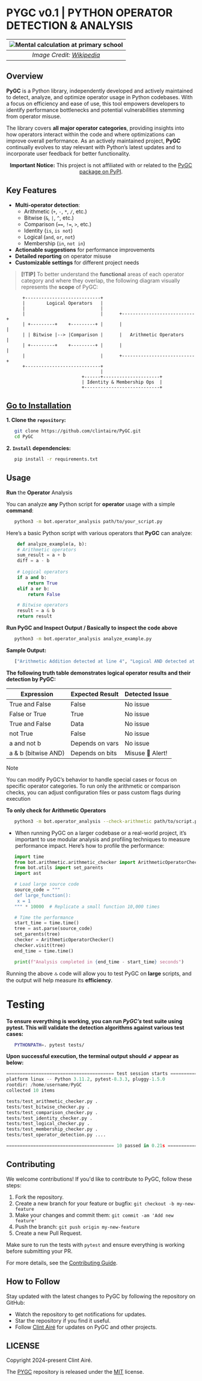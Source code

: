# PYGC v0.1 | PYTHON OPERATOR DETECTION & ANALYSIS

| ![Mental calculation at primary school](https://upload.wikimedia.org/wikipedia/commons/thumb/9/9c/Mental_calculation_at_primary_school.jpg/320px-Mental_calculation_at_primary_school.jpg) |
|:--:|
| *Image Credit: [Wikipedia](https://en.wikipedia.org/wiki/Arithmetic)* |

## Overview
**PyGC** is a Python library, independently developed and actively maintained to detect, analyze, and optimize operator usage in Python codebases. With a focus on efficiency and ease of use, this tool empowers developers to identify performance bottlenecks and potential vulnerabilities stemming from operator misuse.

The library covers __all major operator categories__, providing insights into how operators interact within the code and where optimizations can improve overall performance. As an actively maintained project, __PyGC__ continually evolves to stay relevant with Python’s latest updates and to incorporate user feedback for better functionality.

<p align="center">
  <strong>Important Notice:</strong> This project is not affiliated with or related to the <a href="https://pypi.org/project/pygc/">PyGC package on PyPI</a>.
</p>

## Key Features
- **Multi-operator detection**:
  - Arithmetic (`+`, `-`, `*`, `/`, etc.)
  - Bitwise (`&`, `|`, `^`, etc.)
  - Comparison (`==`, `!=`, `>`, etc.)
  - Identity (`is`, `is not`)
  - Logical (`and`, `or`, `not`)
  - Membership (`in`, `not in`)
- **Actionable suggestions** for performance improvements
- **Detailed reporting** on operator misuse
- **Customizable settings** for different project needs

> **[!TIP]**
> To better understand the __functional__ areas of each operator category and where they overlap, the following  diagram visually represents the __scope__ of PyGC:

```plaintext
      +----------------------------+
      |        Logical Operators   |
      |                            |
      |                            |      +---------------------------+
      | +---------+    +---------+ |      |                           |
      | | Bitwise |--> |Comparison |      |   Arithmetic Operators    |
      | +---------+    +---------+ |      |                           |
      |                            |      +---------------------------+
      +----------------------------+  
                                   |
                            +------+---------------------+
                            | Identity & Membership Ops  |
                            +----------------------------+
```
## [Go to Installation](#installation)

**1. Clone the `repository`:**
```bash
   git clone https://github.com/clintaire/PyGC.git
   cd PyGC
```
**2. `Install` dependencies:**
```bash
   pip install -r requirements.txt
```

## Usage

__Run__ the __Operator__ Analysis

You can analyze __any__ Python script for __operator__ usage with a simple __command__:

```bash
   python3 -m bot.operator_analysis path/to/your_script.py
```
Here’s a basic Python script with various operators that __PyGC__ can analyze:

```python
    def analyze_example(a, b):
    # Arithmetic operators
    sum_result = a + b
    diff = a - b
    
    # Logical operators
    if a and b:
        return True
    elif a or b:
        return False

    # Bitwise operators
    result = a & b
    return result
```

**Run PyGC and Inspect Output / __Basically__ to inspect the code above**

```bash
   python3 -m bot.operator_analysis analyze_example.py
```
**Sample Output:**

```bash
   ["Arithmetic Addition detected at line 4", "Logical AND detected at line 7", "Bitwise AND detected at line 12"]
```
__The following truth table demonstrates logical operator results and their detection by PyGC:__

|       Expression        |       Expected Result            |     Detected Issue     |
| ----------------------- | -------------------------------- | ---------------------- |
|    True and False       |      False                       |    No issue            |
|    False or True        |      True                        |    No issue            |
|    True and False       |      Data                        |    No issue            |
|    not True             |      False                       |    No issue            |
|    a and not b          |      Depends on vars             |    No issue            |
|    a & b (bitwise AND)  |      Depends on bits             |   Misuse 🔴 Alert!     |


> [!NOTE]
> You can modify PyGC’s behavior to handle special cases or focus on specific operator categories. To run only the arithmetic or comparison checks, you can adjust configuration files or pass custom flags during execution

**To only check for Arithmetic Operators**

```bash
   python3 -m bot.operator_analysis --check-arithmetic path/to/script.py
```


- When running PyGC on a larger codebase or a real-world project, it’s important to use modular analysis and profiling techniques to measure performance impact. Here’s how to profile the performance:

```python
   import time
   from bot.arithmetic.arithmetic_checker import ArithmeticOperatorChecker
   from bot.utils import set_parents
   import ast

   # Load large source code
   source_code = """
   def large_function():
    x = 1
   """ * 10000  # Replicate a small function 10,000 times

   # Time the performance
   start_time = time.time()
   tree = ast.parse(source_code)
   set_parents(tree)
   checker = ArithmeticOperatorChecker()
   checker.visit(tree)
   end_time = time.time()

   print(f"Analysis completed in {end_time - start_time} seconds")
```
Running the above :top: code will allow you to test PyGC on __large__ scripts, and the output will help measure its __efficiency__.

# Testing

**To ensure everything is working, you can run _PyGC’s_ test suite using pytest. This will validate the detection algorithms against various test cases:**

```bash
   PYTHONPATH=. pytest tests/
```

**Upon successful execution, the terminal output should ⇙ appear as below:**

```python
======================================== test session starts ========================================
platform linux -- Python 3.11.2, pytest-8.3.3, pluggy-1.5.0
rootdir: /home/username/PyGC
collected 10 items                                                                                  

tests/test_arithmetic_checker.py .                                                            [ 10%]
tests/test_bitwise_checker.py .                                                               [ 20%]
tests/test_comparison_checker.py .                                                            [ 30%]
tests/test_identity_checker.py .                                                              [ 40%]
tests/test_logical_checker.py .                                                               [ 50%]
tests/test_membership_checker.py .                                                            [ 60%]
tests/test_operator_detection.py ....                                                         [100%]

======================================== 10 passed in 0.21s =========================================
```

## Contributing

We welcome contributions! If you'd like to contribute to PyGC, follow these steps:

1. Fork the repository.
2. Create a new branch for your feature or bugfix: `git checkout -b my-new-feature`
3. Make your changes and commit them: `git commit -am 'Add new feature'`
4. Push the branch: `git push origin my-new-feature`
5. Create a new Pull Request.

Make sure to run the tests with `pytest` and ensure everything is working before submitting your PR.

For more details, see the [Contributing Guide](https://github.com/clintaire/PyGC/blob/main/CONTRIBUTING.md).

## How to Follow

Stay updated with the latest changes to PyGC by following the repository on GitHub:

- Watch the repository to get notifications for updates.
- Star the repository if you find it useful.
- Follow [Clint Airé](https://github.com/clintaire) for updates on PyGC and other projects.

## LICENSE

Copyright 2024-present Clint Airé.

The [PYGC](https://github.com/clintaire/PyGC) repository is released under the [MIT](https://github.com/clintaire/PyGC/blob/main/LICENSE.md) license.